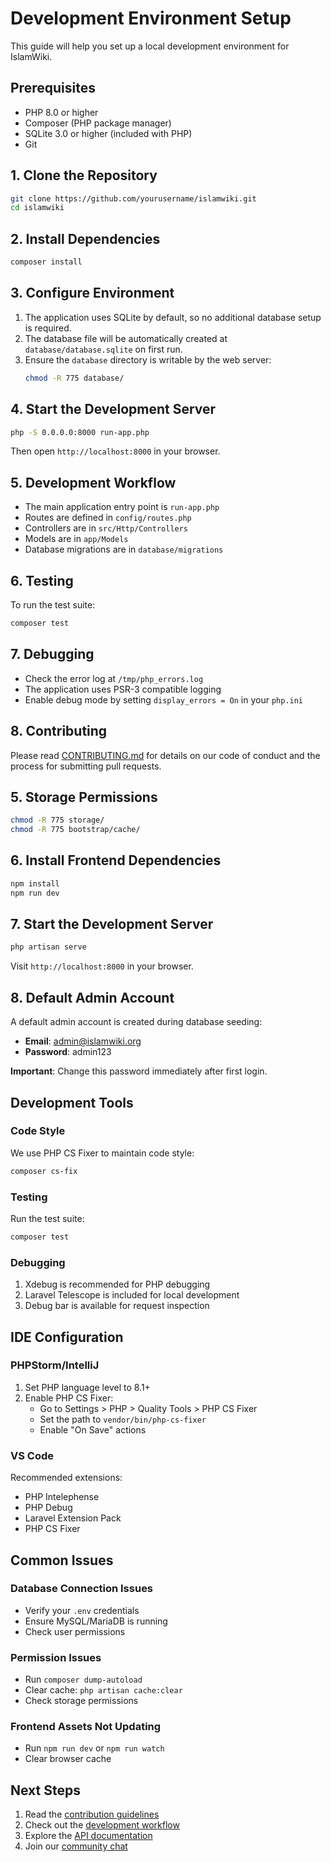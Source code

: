 # Development Environment Setup

This guide will help you set up a local development environment for IslamWiki.

## Prerequisites

- PHP 8.0 or higher
- Composer (PHP package manager)
- SQLite 3.0 or higher (included with PHP)
- Git

## 1. Clone the Repository

```bash
git clone https://github.com/yourusername/islamwiki.git
cd islamwiki
```

## 2. Install Dependencies

```bash
composer install
```

## 3. Configure Environment

1. The application uses SQLite by default, so no additional database setup is required.
2. The database file will be automatically created at `database/database.sqlite` on first run.
3. Ensure the `database` directory is writable by the web server:
   ```bash
   chmod -R 775 database/
   ```

## 4. Start the Development Server

```bash
php -S 0.0.0.0:8000 run-app.php
```

Then open `http://localhost:8000` in your browser.

## 5. Development Workflow

- The main application entry point is `run-app.php`
- Routes are defined in `config/routes.php`
- Controllers are in `src/Http/Controllers`
- Models are in `app/Models`
- Database migrations are in `database/migrations`

## 6. Testing

To run the test suite:

```bash
composer test
```

## 7. Debugging

- Check the error log at `/tmp/php_errors.log`
- The application uses PSR-3 compatible logging
- Enable debug mode by setting `display_errors = On` in your `php.ini`

## 8. Contributing

Please read [CONTRIBUTING.md](../CONTRIBUTING.md) for details on our code of conduct and the process for submitting pull requests.

## 5. Storage Permissions

```bash
chmod -R 775 storage/
chmod -R 775 bootstrap/cache/
```

## 6. Install Frontend Dependencies

```bash
npm install
npm run dev
```

## 7. Start the Development Server

```bash
php artisan serve
```

Visit `http://localhost:8000` in your browser.

## 8. Default Admin Account

A default admin account is created during database seeding:

- **Email**: admin@islamwiki.org
- **Password**: admin123

**Important**: Change this password immediately after first login.

## Development Tools

### Code Style

We use PHP CS Fixer to maintain code style:

```bash
composer cs-fix
```

### Testing

Run the test suite:

```bash
composer test
```

### Debugging

1. Xdebug is recommended for PHP debugging
2. Laravel Telescope is included for local development
3. Debug bar is available for request inspection

## IDE Configuration

### PHPStorm/IntelliJ

1. Set PHP language level to 8.1+
2. Enable PHP CS Fixer:
   - Go to Settings > PHP > Quality Tools > PHP CS Fixer
   - Set the path to `vendor/bin/php-cs-fixer`
   - Enable "On Save" actions

### VS Code

Recommended extensions:
- PHP Intelephense
- PHP Debug
- Laravel Extension Pack
- PHP CS Fixer

## Common Issues

### Database Connection Issues
- Verify your `.env` credentials
- Ensure MySQL/MariaDB is running
- Check user permissions

### Permission Issues
- Run `composer dump-autoload`
- Clear cache: `php artisan cache:clear`
- Check storage permissions

### Frontend Assets Not Updating
- Run `npm run dev` or `npm run watch`
- Clear browser cache

## Next Steps

1. Read the [contribution guidelines](../contributing/guidelines.md)
2. Check out the [development workflow](./workflow.md)
3. Explore the [API documentation](../api/overview.md)
4. Join our [community chat](https://chat.islamwiki.org)
